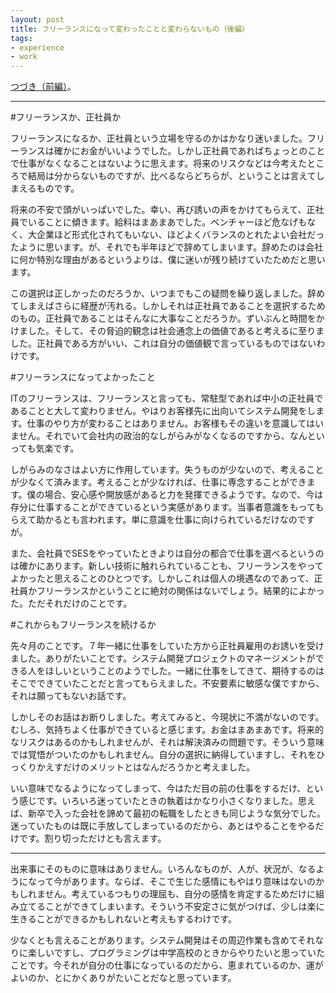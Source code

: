 ```yaml
---
layout: post
title: フリーランスになって変わったことと変わらないもの（後編）
tags: 
- experience
- work
---
```


[つづき（前編）](./what-has-changed-what-does-not-change)。

----

#フリーランスか、正社員か

フリーランスになるか、正社員という立場を守るのかはかなり迷いました。フリーランスは確かにお金がいいようでした。しかし正社員であればちょっとのことで仕事がなくなることはないように思えます。将来のリスクなどは今考えたところで結局は分からないものですが、比べるならどちらが、ということは言えてしまえるものです。

将来の不安で頭がいっぱいでした。幸い、再び誘いの声をかけてもらえて、正社員でいることに傾きます。給料はまあまあでした。ベンチャーほど危なげもなく、大企業ほど形式化されてもいない、ほどよくバランスのとれたよい会社だったように思います。が、それでも半年ほどで辞めてしまいます。辞めたのは会社に何か特別な理由があるというよりは、僕に迷いが残り続けていたためだと思います。

この選択は正しかったのだろうか、いつまでもこの疑問を繰り返しました。辞めてしまえばさらに経歴が汚れる。しかしそれは正社員であることを選択するためのもの。正社員であることはそんなに大事なことだろうか。ずいぶんと時間をかけました。そして、その脅迫的観念は社会通念上の価値であると考えるに至りました。正社員である方がいい、これは自分の価値観で言っているものではないわけです。

#フリーランスになってよかったこと

ITのフリーランスは、フリーランスと言っても、常駐型であれば中小の正社員であることと大して変わりません。やはりお客様先に出向いてシステム開発をします。仕事のやり方が変わることはありません。お客様もその違いを意識してはいません。それでいて会社内の政治的なしがらみがなくなるのですから、なんといっても気楽です。

しがらみのなさはよい方に作用しています。失うものが少ないので、考えることが少なくて済みます。考えることが少なければ、仕事に専念することができます。僕の場合、安心感や開放感があると力を発揮できるようです。なので、今は存分に仕事することができているという実感があります。当事者意識をもってもらえて助かるとも言われます。単に意識を仕事に向けられているだけなのですが。

また、会社員でSESをやっていたときよりは自分の都合で仕事を選べるというのは確かにあります。新しい技術に触れられていることも、フリーランスをやってよかったと思えることのひとつです。しかしこれは個人の境遇なのであって、正社員かフリーランスかということに絶対の関係はないでしょう。結果的によかった。ただそれだけのことです。

#これからもフリーランスを続けるか

先々月のことです。７年一緒に仕事をしていた方から正社員雇用のお誘いを受けました。ありがたいことです。システム開発プロジェクトのマネージメントができる人をほしいということのようでした。一緒に仕事をしてきて、期待するのはそこでできていたことだと言ってもらえました。不安要素に敏感な僕ですから、それは願ってもないお話です。

しかしそのお話はお断りしました。考えてみると、今現状に不満がないのです。むしろ、気持ちよく仕事ができていると感じます。お金はまあまあです。将来的なリスクはあるのかもしれませんが、それは解決済みの問題です。そういう意味では覚悟がついたのかもしれません。自分の選択に納得していますし、それをひっくりかえすだけのメリットとはなんだろうかと考えました。

いい意味でなるようになってしまって、今はただ目の前の仕事をするだけ、という感じです。いろいろ迷っていたときの執着はかなり小さくなりました。思えば、新卒で入った会社を諦めて最初の転職をしたときも同じような気分でした。迷っていたものは既に手放してしまっているのだから、あとはやることをやるだけです。割り切っただけとも言えます。

----

出来事にそのものに意味はありません。いろんなものが、人が、状況が、なるようになって今があります。ならば、そこで生じた感情にもやはり意味はないのかもしれません。考えているつもりの理屈も、自分の感情を肯定するためだけに組み立てることができてしまいます。そういう不安定さに気がつけば、少しは楽に生きることができるかもしれないと考えもするわけです。

少なくとも言えることがあります。システム開発はその周辺作業も含めてそれなりに楽しいですし、プログラミングは中学高校のときからやりたいと思っていたことです。今それが自分の仕事になっているのだから、恵まれているのか、運がよいのか、とにかくありがたいことだなと思っています。
